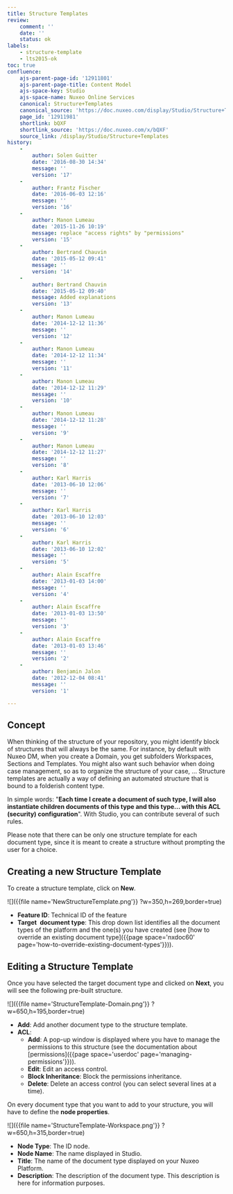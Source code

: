 ```yaml
---
title: Structure Templates
review:
    comment: ''
    date: ''
    status: ok
labels:
    - structure-template
    - lts2015-ok
toc: true
confluence:
    ajs-parent-page-id: '12911801'
    ajs-parent-page-title: Content Model
    ajs-space-key: Studio
    ajs-space-name: Nuxeo Online Services
    canonical: Structure+Templates
    canonical_source: 'https://doc.nuxeo.com/display/Studio/Structure+Templates'
    page_id: '12911981'
    shortlink: bQXF
    shortlink_source: 'https://doc.nuxeo.com/x/bQXF'
    source_link: /display/Studio/Structure+Templates
history:
    - 
        author: Solen Guitter
        date: '2016-08-30 14:34'
        message: ''
        version: '17'
    - 
        author: Frantz Fischer
        date: '2016-06-03 12:16'
        message: ''
        version: '16'
    - 
        author: Manon Lumeau
        date: '2015-11-26 10:19'
        message: replace "access rights" by "permissions"
        version: '15'
    - 
        author: Bertrand Chauvin
        date: '2015-05-12 09:41'
        message: ''
        version: '14'
    - 
        author: Bertrand Chauvin
        date: '2015-05-12 09:40'
        message: Added explanations
        version: '13'
    - 
        author: Manon Lumeau
        date: '2014-12-12 11:36'
        message: ''
        version: '12'
    - 
        author: Manon Lumeau
        date: '2014-12-12 11:34'
        message: ''
        version: '11'
    - 
        author: Manon Lumeau
        date: '2014-12-12 11:29'
        message: ''
        version: '10'
    - 
        author: Manon Lumeau
        date: '2014-12-12 11:28'
        message: ''
        version: '9'
    - 
        author: Manon Lumeau
        date: '2014-12-12 11:27'
        message: ''
        version: '8'
    - 
        author: Karl Harris
        date: '2013-06-10 12:06'
        message: ''
        version: '7'
    - 
        author: Karl Harris
        date: '2013-06-10 12:03'
        message: ''
        version: '6'
    - 
        author: Karl Harris
        date: '2013-06-10 12:02'
        message: ''
        version: '5'
    - 
        author: Alain Escaffre
        date: '2013-01-03 14:00'
        message: ''
        version: '4'
    - 
        author: Alain Escaffre
        date: '2013-01-03 13:50'
        message: ''
        version: '3'
    - 
        author: Alain Escaffre
        date: '2013-01-03 13:46'
        message: ''
        version: '2'
    - 
        author: Benjamin Jalon
        date: '2012-12-04 08:41'
        message: ''
        version: '1'

---
```

## Concept

When thinking of the structure of your repository, you might identify block of structures that will always be the same. For instance, by default with Nuxeo DM, when you create a Domain, you get subfolders Workspaces, Sections and Templates. You might also want such behavior when doing case management, so as to organize the structure of your case, ... Structure templates are actually a way of defining an automated structure that is bound to a folderish content type.

In simple words: "**Each time I create a document of such type, I will also instantiate children documents of this type and this type... with this ACL (security) configuration**". With Studio, you can contribute several of such rules.

Please note that there can be only one structure template for each document type, since it is meant to create a structure without prompting the user for a choice.

## Creating a new Structure Template

To create a structure template, click on **New**.

![]({{file name='NewStructureTemplate.png'}} ?w=350,h=269,border=true)

*   **Feature ID**: Technical ID of the feature
*   **Target&nbsp;** **document type**: This drop down list identifies all the document types of the platform and the one(s) you have created (see [how to override an existing document type]({{page space='nxdoc60' page='how-to-override-existing-document-types'}})).

## Editing a Structure Template

Once you have selected the target document type and clicked on **Next**, you will see the following pre-built structure.

![]({{file name='StructureTemplate-Domain.png'}} ?w=650,h=195,border=true)

*   **Add**: Add another document type to the structure template.&nbsp;
*   **ACL**:
    *   **Add**: A pop-up window is displayed where you have to manage the permissions&nbsp;to this structure (see the documentation about [permissions]({{page space='userdoc' page='managing-permissions'}})).&nbsp;
    *   **Edit**: Edit an access control.
    *   **Block Inheritance**: Block the permissions inheritance.
    *   **Delete**: Delete an access control (you can select several lines at a time).

On every document type that you want to add to your structure, you will have to define the **node properties**.

![]({{file name='StructureTemplate-Workspace.png'}} ?w=650,h=315,border=true)

*   **Node Type**: The ID node.
*   **Node Name**: The name displayed in Studio.
*   **Title**: The name of the document type displayed on your Nuxeo Platform.
*   **Description**: The description of the document type. This description is here for information purposes.